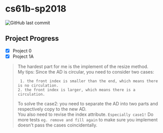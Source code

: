 # cs61b-sp2018
![GitHub last commit](https://img.shields.io/github/last-commit/xxxhol1c/cs61b-sp2018?color=9999FF)
## Project Progress 
- [x] Project 0
- [x] Project 1A   
>   The hardest part for me is the implement of the resize method.  
>   My tips:  Since the AD is circular, you need to consider two cases:  
>   
>   ` 1. the front index is smaller than the end, which means there is no circulation.`  
>   ` 2. the front index is larger, which means there is a circulation. `  
>   
>   To solve the case2: you need to separate the AD into two parts and respectively copy to the new AD.  
>   You also need to revise the index attribute. `Especially case1!` Do more tests `eg. remove and fill again` to make sure you implement doesn't pass the cases coincidentally.
